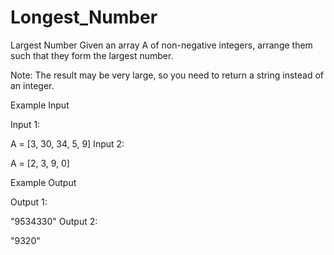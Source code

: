 # Longest_Number
Largest Number
Given an array A of non-negative integers, arrange them such that they form the largest number.

Note: The result may be very large, so you need to return a string instead of an integer.

Example Input

Input 1:

A = [3, 30, 34, 5, 9]
Input 2:

A = [2, 3, 9, 0]


Example Output

Output 1:

"9534330"
Output 2:

"9320"

